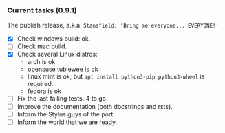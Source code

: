 ### Current tasks (0.9.1)

The publish release, a.k.a. `Stansfield: 'Bring me everyone... EVERYONE!'`

 - [x] Check windows build: ok.
 - [ ] Check mac build.
 - [x] Check several Linux distros:
   - arch is ok
   - opensuse tublewee is ok
   - linux mint is ok; but `apt install python3-pip python3-wheel` is required.
   - fedora is ok
 - [ ] Fix the last failing tests.  4 to go.
 - [ ] Improve the documentation (both docstrings and rsts).
 - [ ] Inform the Stylus guys of the port.
 - [ ] Inform the world that we are ready.
